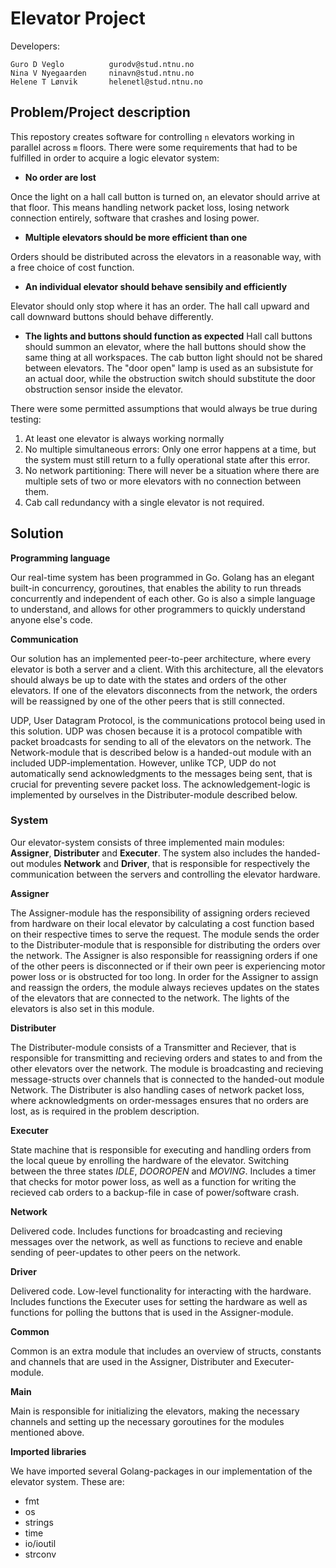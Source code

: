 # Elevator Project

Developers:
```
Guro D Veglo          gurodv@stud.ntnu.no
Nina V Nyegaarden     ninavn@stud.ntnu.no
Helene T Lønvik       helenetl@stud.ntnu.no
```

 ## Problem/Project description

This repostory creates software for controlling `n` elevators working in parallel across `m` floors. There were some requirements that had to be fulfilled in order to acquire a logic elevator system:

- **No order are lost**

Once the light on a hall call button is turned on, an elevator should arrive at that floor. This means handling network packet loss, losing network connection entirely, software that crashes and losing power. 

- **Multiple elevators should be more efficient than one**

Orders should be distributed across the elevators in a reasonable way, with a free choice of cost function.

- **An individual elevator should behave sensibily and efficiently**

Elevator should only stop where it has an order. The hall call upward and call downward buttons should behave differently. 

- **The lights and buttons should function as expected**
Hall call buttons should summon an elevator, where the hall buttons should show the same thing at all workspaces. The cab button light should not be shared between elevators. The "door open" lamp is used as an subsistute for an actual door, while the obstruction switch should substitute the door obstruction sensor inside the elevator.

There were some permitted assumptions that would always be true during testing:
1. At least one elevator is always working normally
2. No multiple simultaneous errors: Only one error happens at a time, but the system must still return to a fully operational state after this error.
3. No network partitioning: There will never be a situation where there are multiple sets of two or more elevators with no connection between them.
4. Cab call redundancy with a single elevator is not required.

## Solution
**Programming language**

Our real-time system has been programmed in Go. Golang has an elegant built-in concurrency, goroutines, that enables the ability to run threads concurrently and independent of each other. Go is also a simple language to understand, and allows for other programmers to quickly understand anyone else's code. 

**Communication**

Our solution has an implemented peer-to-peer architecture, where every elevator is both a server and a client. With this architecture, all the elevators should always be up to date with the states and orders of the other elevators. If one of the elevators disconnects from the network, the orders will be reassigned by one of the other peers that is still connected. 

UDP, User Datagram Protocol, is the communications protocol being used in this solution. UDP was chosen because it is a protocol compatible with packet broadcasts for sending to all of the elevators on the network. The Network-module that is described below is a handed-out module with an included UDP-implementation. However, unlike TCP, UDP do not automatically send acknowledgments to the messages being sent, that is crucial for preventing severe packet loss. The acknowledgement-logic is implemented by ourselves in the Distributer-module described below. 


### System
Our elevator-system consists of three implemented main modules: **Assigner**, **Distributer** and **Executer**. The system also includes the handed-out modules **Network** and **Driver**, that is responsible for respectively the communication between the servers and controlling the elevator hardware.  

**Assigner** 

The Assigner-module has the responsibility of assigning orders recieved from hardware on their local elevator by calculating a cost function based on their respective times to serve the request. The module sends the order to the Distributer-module that is responsible for distributing the orders over the network. The Assigner is also responsible for reassigning orders if one of the other peers is disconnected or if their own peer is experiencing motor power loss or is obstructed for too long. In order for the Assigner to assign and reassign the orders, the module always recieves updates on the states of the elevators that are connected to the network. The lights of the elevators is also set in this module. 

**Distributer** 

The Distributer-module consists of a Transmitter and Reciever, that is responsible for transmitting and recieving orders and states to and from the other elevators over the network. The module is broadcasting and recieving message-structs over channels that is connected to the handed-out module Network. The Distributer is also handling cases of network packet loss, where acknowledgments on order-messages ensures that no orders are lost, as is required in the problem description. 

**Executer** 

State machine that is responsible for executing and handling orders from the local queue by enrolling the hardware of the elevator. Switching between the three states *IDLE*, *DOOROPEN* and *MOVING*. Includes a timer that checks for motor power loss, as well as a function for writing the recieved cab orders to a backup-file in case of power/software crash. 

**Network** 

Delivered code. Includes functions for broadcasting and recieving messages over the network, as well as functions to recieve and enable sending of peer-updates to other peers on the network. 

**Driver** 

Delivered code. Low-level functionality for interacting with the hardware. Includes functions the Executer uses for setting the hardware as well as functions for polling the buttons that is used in the Assigner-module.  

**Common** 

Common is an extra module that includes an overview of structs, constants and channels that are used in the Assigner, Distributer and Executer-module.  

**Main**

Main is responsible for initializing the elevators, making the necessary channels and setting up the necessary goroutines for the modules mentioned above. 

**Imported libraries**

We have imported several Golang-packages in our implementation of the elevator system. These are:
- fmt
- os
- strings
- time
- io/ioutil
- strconv

